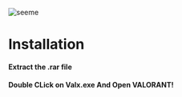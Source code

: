 
![seeme](https://github.com/AdmxLeVrai/Valx-Skin-Changer/assets/132093362/f6ed141e-14e3-4a5a-94da-59251c5a539b)


 # Installation
#### Extract the .rar file

#### Double CLick on Valx.exe And Open VALORANT!
